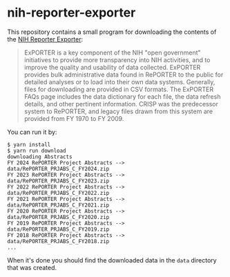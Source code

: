 # nih-reporter-exporter

This repository contains a small program for downloading the contents of the [NIH Reporter Exporter]:

> ExPORTER is a key component of the NIH "open government" initiatives to provide more transparency into NIH activities, and to improve the quality and usability of data collected. ExPORTER provides bulk administrative data found in RePORTER to the public for detailed analyses or to load into their own data systems. Generally, files for downloading are provided in CSV formats. The ExPORTER FAQs page includes the data dictionary for each file, the data refresh details, and other pertinent information. CRISP was the predecessor system to RePORTER, and legacy files drawn from this system are provided from FY 1970 to FY 2009. 

You can run it by:

```
$ yarn install
$ yarn run download
downloading Abstracts
FY 2024 RePORTER Project Abstracts --> data/RePORTER_PRJABS_C_FY2024.zip
FY 2023 RePORTER Project Abstracts --> data/RePORTER_PRJABS_C_FY2023.zip
FY 2022 RePORTER Project Abstracts --> data/RePORTER_PRJABS_C_FY2022.zip
FY 2021 RePORTER Project Abstracts --> data/RePORTER_PRJABS_C_FY2021.zip
FY 2020 RePORTER Project Abstracts --> data/RePORTER_PRJABS_C_FY2020.zip
FY 2019 RePORTER Project Abstracts --> data/RePORTER_PRJABS_C_FY2019.zip
FY 2018 RePORTER Project Abstracts --> data/RePORTER_PRJABS_C_FY2018.zip
...
```

When it's done you should find the downloaded data in the `data` directory that was created.

[NIH Reporter Exporter]: https://reporter.nih.gov/exporter

